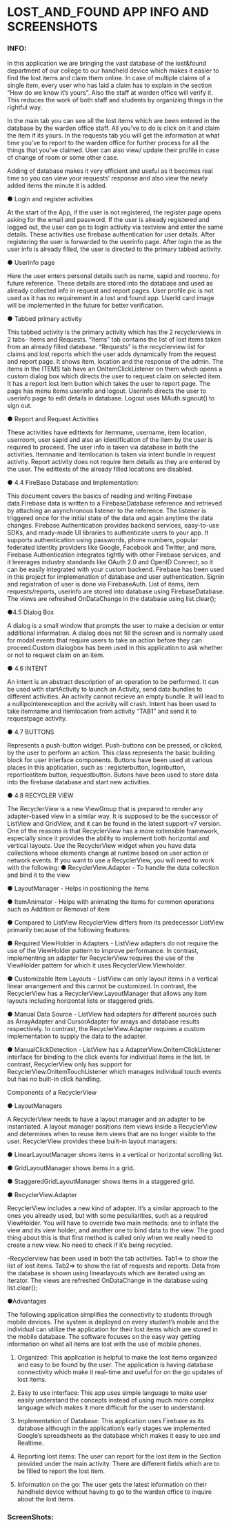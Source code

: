 # LOST_AND_FOUND APP INFO AND SCREENSHOTS<br>

### INFO:

In this application we are bringing the vast database of the lost&found department of our college to our handheld device which makes it easier to find the lost items and claim them online. In case of multiple claims of a single item, every user who has laid a claim has to explain in the section “How do we know it’s yours”. Also the staff at warden office will verify it. This reduces the work of both staff and students by organizing things in the rightful way.

In the main tab you can see all the lost items which are been entered in the database by the warden office staff. All you’ve to do is click on it and claim the item if its yours. In the requests tab you will get the information at what time you’ve to report to the warden office for further process for all the things that you’ve claimed. User can also view/ update their profile in case of change of room or some other case.

Adding of database makes it very efficient and useful as it becomes real time so you can view your requests’ response and also view the newly added items the minute it is added.

●	Login and register activities
	
At the start of the App, if the user is not registered, the register page opens asking for the email and password. If the user is already registered and logged out, the user can go to login activity via textview and enter the same details.
These activities use firebase authentication for user details.
After registering the user is forwarded to the userinfo page.
After login the as the user info is already filled, the user is directed to the primary tabbed activity.


●	Userinfo page

Here the user enters personal details such as name, sapid and roomno. for future reference. These details are stored into the database and used as already collected info in request and report pages. User profile pic is not used as it has no requirement in a lost and found app. UserId card image will be implemented in the future for better verification.


●	Tabbed primary activity

This tabbed activity is the primary activity  which has the 2 recyclerviews in 2 tabs- Items and Requests. “Items” tab contains the list of lost items taken from an already filled database. “Requests” is the recyclerview list for claims and lost reports which the user adds dynamically from the request and report page. It shows item, location and the response of the admin.
The items in the ITEMS tab have an OnItemClickListener on them which opens a custom dialog box which directs the user to request claim on selected item.
It has a report lost item button which takes the user to report page. The page has menu items userinfo and logout. Userinfo directs the user to userinfo page to edit details in database. Logout uses MAuth.signout() to sign out. 


●	Report and Request Activities

These activities have edittexts for itemname, username, item location, userroom, user sapid and also an identification of the item by the user is required to proceed.
The user info is taken via database in both the activities. Itemname and itemlocation is taken via intent bundle in request activity. Report activity does not require item details as they are entered by the user.
The edittexts of the already filled locations are disabled.

●	4.4 FireBase Database and Implementation:

This document covers the basics of reading and writing Firebase data.Firebase data is written to a FirebaseDatabase reference and retrieved by attaching an asynchronous listener to the reference. The listener is triggered once for the initial state of the data and again anytime the data changes.
Firebase Authentication provides backend services, easy-to-use SDKs, and ready-made UI libraries to authenticate users to your app. It supports authentication using passwords, phone numbers, popular federated identity providers like Google, Facebook and Twitter, and more.
Firebase Authentication integrates tightly with other Firebase services, and it leverages industry standards like OAuth 2.0 and OpenID Connect, so it can be easily integrated with your custom backend.
Firebase has been used in this project for implemenation of database and user authentication.
Signin and registration of user is done via FirebaseAuth.
List of items, item requests/reports, userinfo are stored into database using FirebaseDatabase.
The views are refreshed OnDataChange in the database using list.clear();

●4.5 Dialog Box

A dialog is a small window that prompts the user to make a decision or enter additional information. A dialog does not fill the screen and is normally used for modal events that require users to take an action before they can proceed.Custom dialogbox has been used in this application to ask whether or not to request claim on an item.

●	4.6 INTENT

An intent is an abstract description of an operation to be performed. It can be used with startActivity to launch an Activity, send data bundles to different activities. An activity cannot recieve an empty bundle. It will lead to a nulllpointerexception and the acrivity will crash.
	Intent has been used to take itemname and itemlocation from activity “TAB1” and send it to requestpage activity.


●	4.7 BUTTONS

Represents a push-button widget. Push-buttons can be pressed, or clicked, by the user to perform an action.
This class represents the basic building block for user interface components. Buttons have been used at various places in this application, such as : registerbutton, loginbutton, reportlostitem button, requestbutton. Butons have been used to store data into the firebase database and start new activities.		


●	4.8 RECYCLER VIEW


The RecyclerView is a new ViewGroup that is prepared to render any adapter-based view in a similar way. It is supposed to be the successor of ListView and GridView, and it can be found in the latest support-v7 version. One of the reasons is that RecyclerView has a more extensible framework, especially since it provides the ability to implement both horizontal and vertical layouts. Use the RecyclerView widget when you have data collections whose elements change at runtime based on user action or network events.
If you want to use a RecyclerView, you will need to work with the following:
●	RecyclerView.Adapter - To handle the data collection and bind it to the view

●	LayoutManager - Helps in positioning the items

●	ItemAnimator - Helps with animating the items for common operations such as Addition or Removal of item
 

●	Compared to ListView
RecyclerView differs from its predecessor ListView primarily because of the following features:

●	Required ViewHolder in Adapters - ListView adapters do not require the use of the ViewHolder pattern to improve performance. In contrast, implementing an adapter for RecyclerView requires the use of the ViewHolder pattern for which it uses RecyclerView.Viewholder.

●	Customizable Item Layouts - ListView can only layout items in a vertical linear arrangement and this cannot be customized. In contrast, the RecyclerView has a RecyclerView.LayoutManager that allows any item layouts including horizontal lists or staggered grids.

●	Manual Data Source - ListView had adapters for different sources such as ArrayAdapter and CursorAdapter for arrays and database results respectively. In contrast, the RecyclerView.Adapter requires a custom implementation to supply the data to the adapter.

●	ManualClickDetection - ListView has a AdapterView.OnItemClickListener interface for binding to the click events for individual items in the list. In contrast, RecyclerView only has support for RecyclerView.OnItemTouchListener which manages individual touch events but has no built-in click handling.

Components of a RecyclerView

●	LayoutManagers

A RecyclerView needs to have a layout manager and an adapter to be instantiated. A layout manager positions item views inside a RecyclerView and determines when to reuse item views that are no longer visible to the user.
RecyclerView provides these built-in layout managers:

●	LinearLayoutManager shows items in a vertical or horizontal scrolling list.

●	GridLayoutManager shows items in a grid.

●	StaggeredGridLayoutManager shows items in a staggered grid.


●	RecyclerView.Adapter

RecyclerView includes a new kind of adapter. It’s a similar approach to the ones you already used, but with some peculiarities, such as a required ViewHolder. You will have to override two main methods: one to inflate the view and its view holder, and another one to bind data to the view. The good thing about this is that first method is called only when we really need to create a new view. No need to check if it’s being recycled.


-Recyclerview has been used in both the tab activities.
Tab1=> to show the list of lost items.
Tab2=> to show the list of requests and reports.
Data from the database is shown using linearlayouts which are iterated using an iterator.
The views are refreshed OnDataChange in the database using list.clear();

●Advantages

The following application simplifies the connectivity to students through mobile devices. The system is deployed on every student’s mobile and the individual can utilize the application for their lost items which are stored in the mobile database. The software focuses on the easy way getting information on what all items are lost with the use of mobile phones.

1. Organized: 
This application is helpful to make the lost items organized and easy to be found by the user. The application is having database connectivity which make it real-time and useful for on the go updates of lost items.

2. Easy to use interface: 
This app uses simple language to make user easily understand the concepts instead of using much more complex language which makes it more difficult for the user to understand. 

3. Implementation of Database: 
This application uses Firebase as its database although in the application’s early stages we implemented Google’s spreadsheets as the database which makes it easy to use and Realtime.

4. Reporting lost items: 
The user can report for the lost item in the Section provided under the main activity. There are different fields which are to be filled to report the lost item.

5. Information on the go: 
The user gets the latest information on their handheld device without having to go to the warden office to inquire about the lost items.

### ScreenShots: 
